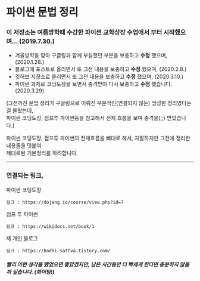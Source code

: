 # 파이썬 문법 정리

### 이 저장소는 여름방학때 수강한 파이썬 교학상장 수업에서 부터 시작했으며... (2019.7.30.)

- 겨울방학을 맞아 구글링과 함께 부실했던 부분을 보충하고 **수정** 했으며, (2020.1.28.)
- 블로그에 포스트로 올리면서 또 그전 내용을 보충하고 **수정** 했으며, (2020.2.8.)
- 깃허브 저장소로 올리면서 또 그전 내용을 보충하고 **수정** 했으며, (2020.3.10.)
- 파이썬 과제로 코딩도장을 보면서 충격받아 다시 보충하고 **수정** 했습니다. (2020.3.29)

(그전까진 문법 정리가 구글링으로 이뤄진 부분적인(연결되지 않는) 엉성한 정리였다는 걸 몰랐는데,  
파이썬 코딩도장, 점프투 파이썬등을 참고해서 전체 흐름을 보며 충격을(;;) 받았습니다.)

파이썬 코딩도장, 점프투 파이썬의 전체흐름을 뼈대로 해서, 자잘하지만 그전에 정리한 내용들을 덧붙여  
제대로된 기본정리를 하려합니다.

***

### 연결되는 링크,

파이썬 코딩도장
    
    링크 : https://dojang.io/course/view.php?id=7

점프 투 파이썬

    링크 : https://wikidocs.net/book/1
    
제 개인 블로그

    링크 : https://bodhi-sattva.tistory.com/
    
##### 빨리 이런 생각을 했었으면 좋았겠지만, 남은 시간동안 더 빡세게 한다면 충분하지 않을까 싶습니다. (화이팅!)

